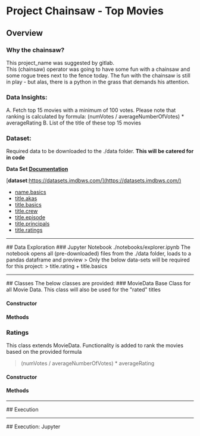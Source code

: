 # Project Chainsaw - Top Movies
## Overview
### Why the chainsaw? 
This project_name was suggested by gitlab.  
This (chainsaw) operator was going to have some fun with a chainsaw and some rogue trees next to the fence today.
The fun with the chainsaw is still in play - but alas, there is a python in the grass that demands his attention.

### Data Insights:
A. Fetch top 15 movies with a minimum of 100 votes. Please note that ranking is calculated by formula: (numVotes /
averageNumberOfVotes) * averageRating
B. List of the title of these top 15 movies

### Dataset:
Required data to be downloaded to the ./data folder.  **This will be catered for in code**

**Data Set [Documentation](https://www.imdb.com/interfaces/)**

[**dataset**:https://datasets.imdbws.com/](https://datasets.imdbws.com/)
* [name.basics](https://datasets.imdbws.com/name.basics.tsv.gz)
* [title.akas](https://datasets.imdbws.com/title.akas.tsv.gz)
* [title.basics](https://datasets.imdbws.com/title.basics.tsv.gz)
* [title.crew](https://datasets.imdbws.com/title.crew.tsv.gz)
* [title.episode](https://datasets.imdbws.com/title.episode.tsv.gz)
* [title.principals](https://datasets.imdbws.com/title.principals.tsv.gz)
* [title.ratings](https://datasets.imdbws.com/title.ratings.tsv.gz)

<hr>
##  Data Exploration
### Jupyter
Notebook ./notebooks/explorer.ipynb
The notebook opens all (pre-downloaded) files from the ./data folder, loads to a pandas dataframe and preview
> Only the below data-sets will be required for this project:
> title.rating + title.basics

<hr>
## Classes
The below classes are provided:
### MovieData
Base Class for all Movie Data.  This class will also be used for the "rated" titles

#### Constructor

#### Methods

### Ratings
This class extends MovieData.  Functionality is added to rank the movies based on the provided formula
> (numVotes / averageNumberOfVotes) * averageRating

#### Constructor

#### Methods

<hr>
## Execution

<hr>
## Execution: Jupyter

